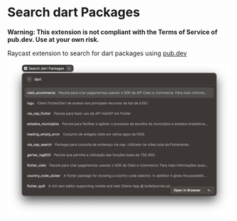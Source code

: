 # Search dart Packages

**Warning: This extension is not compliant with the Terms of Service of pub.dev. Use at your own risk.**

Raycast extension to search for dart packages using [pub.dev](https://pub.dev)

![example img](example.png)
